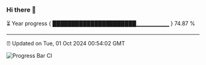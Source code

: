 ### Hi there 👋

⏳ Year progress { ██████████████████████▁▁▁▁▁▁▁▁ } 74.87 %

---

⏰ Updated on Tue, 01 Oct 2024 00:54:02 GMT

![Progress Bar CI](https://github.com/Shyam-Makwana/GitHub-Actions-Demo/workflows/Progress%20Bar%20CI/badge.svg)
